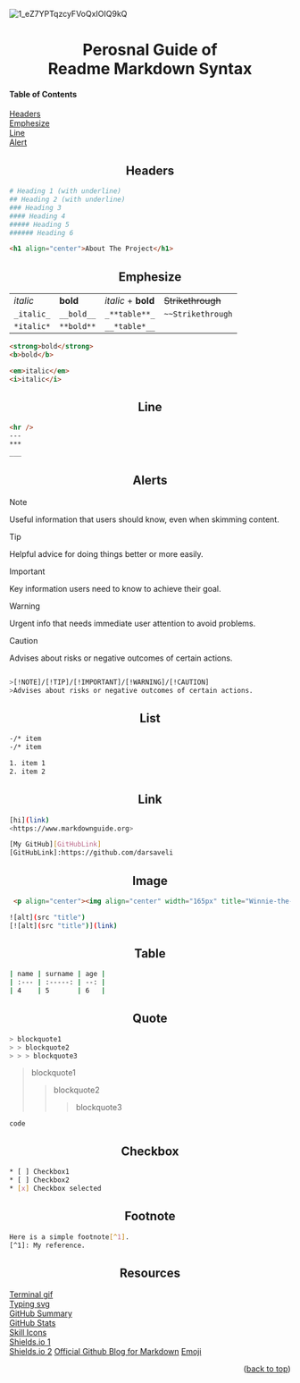
![1_eZ7YPTqzcyFVoQxIOIQ9kQ](https://github.com/tsotneforester/markdownGuide/assets/79293287/bc048618-14ea-4d6b-a244-a05724495c65)

<h1 align="center">Perosnal Guide of <br> Readme Markdown Syntax  </h1>

<h4 name="readme-top">Table of Contents</h4>

<a href="#headers">Headers</a> <br>
<a href="#emphesize">Emphesize</a> <br>
<a href="#line">Line</a> <br>
<a href="#alert">Alert</a> <br>

<h2 align="center" name="headers">Headers</h2>

```sh
# Heading 1 (with underline)
## Heading 2 (with underline)
### Heading 3
#### Heading 4
##### Heading 5
###### Heading 6
```



```html
<h1 align="center">About The Project</h1>
```

<h2 align="center" name="emphesize">Emphesize</h2>

|            |           |                     |                 |
| ---------- | ------    | ------------------- |-----------------|
| _italic_   | __bold__  | _italic_ + __bold__ |~~Strikethrough~~|
| `_italic_` | `__bold__`| `_**table**_`       |`~~Strikethrough`|
| `*italic*` | `**bold**`|`__*table*__`        |                 |


```html
<strong>bold</strong>
<b>bold</b>

<em>italic</em>
<i>italic</i>
```

<h2 align="center" name="line">Line</h2>

```html
<hr />
---
***
___
```


<h2 align="center" name="alert">Alerts</h2>

> [!NOTE]
> Useful information that users should know, even when skimming content.

> [!TIP]
> Helpful advice for doing things better or more easily.

> [!IMPORTANT]
> Key information users need to know to achieve their goal.

> [!WARNING]
> Urgent info that needs immediate user attention to avoid problems.

> [!CAUTION]
> Advises about risks or negative outcomes of certain actions.

```sh

>[!NOTE]/[!TIP]/[!IMPORTANT]/[!WARNING]/[!CAUTION]
>Advises about risks or negative outcomes of certain actions.

```

<h2 align="center" name="list">List</h2>

```html
-/* item
-/* item

1. item 1
2. item 2 
```

<h2 align="center" name="list">Link</h2>

```sh
[hi](link)
<https://www.markdownguide.org>
```

```sh
[My GitHub][GitHubLink]
[GitHubLink]:https://github.com/darsaveli
```


<h2 align="center" name="image">Image</h2>

```html
 <p align="center"><img align="center" width="165px" title="Winnie-the-Pooh" src="https://github.com/darsaveli/Mariam/blob/main/1479814528_webarebears.gif"></p>
```


```sh
![alt](src "title")
[![alt](src "title")](link)
```

<h2 align="center" name="image">Table</h2>

```sh
| name | surname | age |
| :--- | :-----: | --: |
| 4    | 5       | 6   |
```

<h2 align="center" name="quote">Quote</h2>

```sh
> blockquote1
> > blockquote2
> > > blockquote3
```
> blockquote1
> > blockquote2
> > > blockquote3


`code`
<h2 align="center" name="checkbox">Checkbox</h2>

```sh
* [ ] Checkbox1
* [ ] Checkbox2
* [x] Checkbox selected
```

<h2 align="center" name="footnote">Footnote</h2>

```sh
Here is a simple footnote[^1].
[^1]: My reference.
```


<h2 align="center" name="resource">Resources</h2>

[Terminal gif][1]   
[Typing svg][2]   
[GitHub Summary][3]   
[GitHub Stats][4]   
[Skill Icons][5]   
[Shields.io 1][6]   
[Shields.io 2][7]
[Official Github Blog for Markdown][8]
[Emoji][9]

<p align="right">(<a href="#readme-top">back to top</a>)</p>

[1]:https://www.terminalgif.com/
[2]:https://readme-typing-svg.demolab.com/demo/
[3]:https://github-profile-summary-cards.vercel.app/demo.html
[4]:https://github.com/anuraghazra/github-readme-stats
[5]:https://github.com/tandpfun/skill-icons?ref=reactjsexample.com
[6]:https://shields.io/badges/static-badge
[7]:https://simpleicons.org/
[8]:https://github.blog/changelog/label/markdown/
[9]:https://github.com/ikatyang/emoji-cheat-sheet




